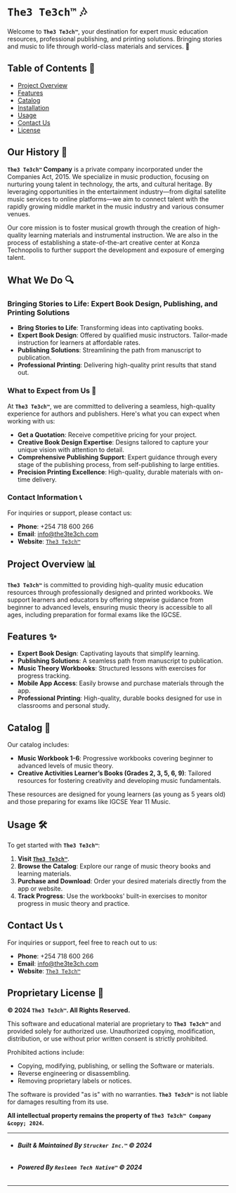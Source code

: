 # `The3 Te3ch™` 🎶

Welcome to **`The3 Te3ch™`**, your destination for expert music education resources, professional publishing, and printing solutions. Bringing stories and music to life through world-class materials and services. 🎵

## Table of Contents 📑
- [Project Overview](#project-overview)
- [Features](#features)
- [Catalog](#catalog)
- [Installation](#installation)
- [Usage](#usage)
- [Contact Us](#contact-us)
- [License](#license)

## Our History 📜

**`The3 Te3ch™` Company** is a private company incorporated under the Companies Act, 2015. We specialize in music production, focusing on nurturing young talent in technology, the arts, and cultural heritage. By leveraging opportunities in the entertainment industry—from digital satellite music services to online platforms—we aim to connect talent with the rapidly growing middle market in the music industry and various consumer venues.

Our core mission is to foster musical growth through the creation of high-quality learning materials and instrumental instruction. We are also in the process of establishing a state-of-the-art creative center at Konza Technopolis to further support the development and exposure of emerging talent.

## What We Do 🔍

### Bringing Stories to Life: Expert Book Design, Publishing, and Printing Solutions

- **Bring Stories to Life**: Transforming ideas into captivating books.
- **Expert Book Design**: Offered by qualified music instructors. Tailor-made instruction for learners at affordable rates.
- **Publishing Solutions**: Streamlining the path from manuscript to publication.
- **Professional Printing**: Delivering high-quality print results that stand out.

### What to Expect from Us 🎯

At **`The3 Te3ch™`**, we are committed to delivering a seamless, high-quality experience for authors and publishers. Here's what you can expect when working with us:

- **Get a Quotation**: Receive competitive pricing for your project.
- **Creative Book Design Expertise**: Designs tailored to capture your unique vision with attention to detail.
- **Comprehensive Publishing Support**: Expert guidance through every stage of the publishing process, from self-publishing to large entities.
- **Precision Printing Excellence**: High-quality, durable materials with on-time delivery.


### Contact Information 📞

For inquiries or support, please contact us:

- **Phone**: +254 718 600 266
- **Email**: info@the3te3ch.com
- **Website**: [`The3 Te3ch™`](https://the3te3ch.com)

## Project Overview 📊

**`The3 Te3ch™`** is committed to providing high-quality music education resources through professionally designed and printed workbooks. We support learners and educators by offering stepwise guidance from beginner to advanced levels, ensuring music theory is accessible to all ages, including preparation for formal exams like the IGCSE.

## Features ✨

- **Expert Book Design**: Captivating layouts that simplify learning.
- **Publishing Solutions**: A seamless path from manuscript to publication.
- **Music Theory Workbooks**: Structured lessons with exercises for progress tracking.
- **Mobile App Access**: Easily browse and purchase materials through the app.
- **Professional Printing**: High-quality, durable books designed for use in classrooms and personal study.

## Catalog 🎼

Our catalog includes:

- **Music Workbook 1-6**: Progressive workbooks covering beginner to advanced levels of music theory.
- **Creative Activities Learner’s Books (Grades 2, 3, 5, 6, 9)**: Tailored resources for fostering creativity and developing music fundamentals.

These resources are designed for young learners (as young as 5 years old) and those preparing for exams like IGCSE Year 11 Music.

## Usage 🛠️

To get started with **`The3 Te3ch™`**:

1. **Visit [`The3 Te3ch™`](https://the3te3ch.com)**.
2. **Browse the Catalog**: Explore our range of music theory books and learning materials.
3. **Purchase and Download**: Order your desired materials directly from the app or website.
4. **Track Progress**: Use the workbooks' built-in exercises to monitor progress in music theory and practice.

## Contact Us 📞

For inquiries or support, feel free to reach out to us:

- **Phone**: +254 718 600 266
- **Email**: info@the3te3ch.com
- **Website**: [`The3 Te3ch™`](https://the3te3ch.com)

## Proprietary License 📜

**&copy; 2024 `The3 Te3ch™`. All Rights Reserved.**

This software and educational material are proprietary to **`The3 Te3ch™`** and provided solely for authorized use. Unauthorized copying, modification, distribution, or use without prior written consent is strictly prohibited.

Prohibited actions include:
- Copying, modifying, publishing, or selling the Software or materials.
- Reverse engineering or disassembling.
- Removing proprietary labels or notices.

The software is provided "as is" with no warranties. **`The3 Te3ch™`** is not liable for damages resulting from its use.

**All intellectual property remains the property of `The3 Te3ch™ Company &copy; 2024`.**

---

- ###### **Built & Maintained By `Strucker Inc.™` &copy; 2024**
- ###### **Powered By `Resleen Tech Native™` &copy; 2024**

---
